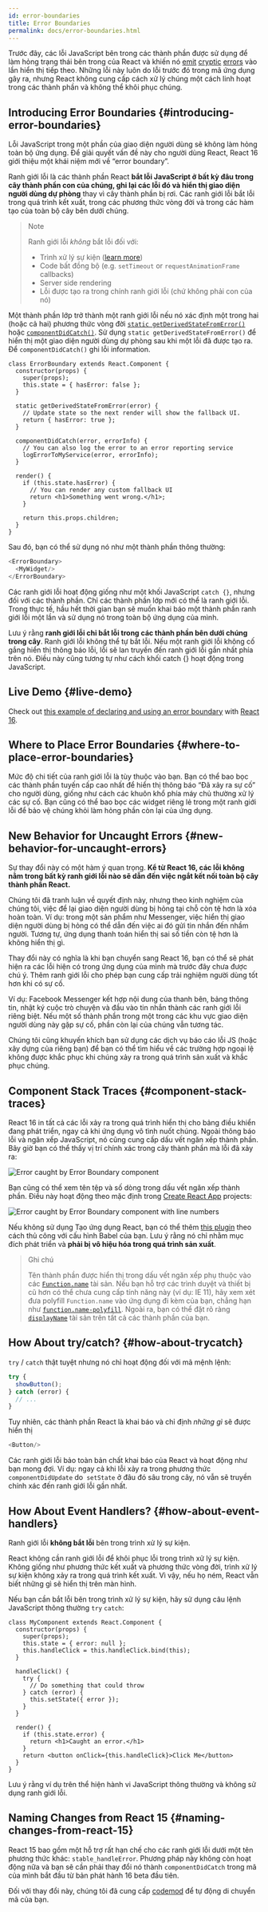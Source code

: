 ```yaml
---
id: error-boundaries
title: Error Boundaries
permalink: docs/error-boundaries.html
---
```


Trước đây, các lỗi JavaScript bên trong các thành phần được sử dụng để làm hỏng trạng thái bên trong của React và khiến
nó [emit](https://github.com/facebook/react/issues/4026) [cryptic](https://github.com/facebook/react/issues/6895) [errors](https://github.com/facebook/react/issues/8579)
vào lần hiển thị tiếp theo. Những lỗi này luôn do lỗi trước đó trong mã ứng dụng gây ra, nhưng React không cung cấp cách
xử lý chúng một cách linh hoạt trong các thành phần và không thể khôi phục chúng.

## Introducing Error Boundaries {#introducing-error-boundaries}

Lỗi JavaScript trong một phần của giao diện người dùng sẽ không làm hỏng toàn bộ ứng dụng. Để giải quyết vấn đề này cho
người dùng React, React 16 giới thiệu một khái niệm mới về “error boundary”.

Ranh giới lỗi là các thành phần React **bắt lỗi JavaScript ở bất kỳ đâu trong cây thành phần con của chúng, ghi lại
các lỗi đó và hiển thị giao diện người dùng dự phòng** thay vì cây thành phần bị rơi. Các ranh giới lỗi bắt lỗi trong
quá trình kết xuất, trong các phương thức vòng đời và trong các hàm tạo của toàn bộ cây bên dưới chúng.

> Note
>
> Ranh giới lỗi *không* bắt lỗi đối với:
>
> * Trình xử lý sự kiện ([learn more](#how-about-event-handlers))
> * Code bất đồng bộ (e.g. `setTimeout` or `requestAnimationFrame` callbacks)
> * Server side rendering
> * Lỗi được tạo ra trong chính ranh giới lỗi (chứ không phải con của nó)

Một thành phần lớp trở thành một ranh giới lỗi nếu nó xác định một trong hai (hoặc cả hai) phương thức vòng
đời [`static getDerivedStateFromError()`](/docs/react-component.html#static-getderivedstatefromerror)
hoặc [`componentDidCatch()`](/docs/react-component.html#componentdidcatch). Sử dụng `static getDerivedStateFromError()`
để hiển thị một giao diện người dùng dự phòng sau khi một lỗi đã được tạo ra. Để `componentDidCatch()` ghi lỗi
information.

```js{7-10,12-15,18-21}
class ErrorBoundary extends React.Component {
  constructor(props) {
    super(props);
    this.state = { hasError: false };
  }

  static getDerivedStateFromError(error) {
    // Update state so the next render will show the fallback UI.
    return { hasError: true };
  }

  componentDidCatch(error, errorInfo) {
    // You can also log the error to an error reporting service
    logErrorToMyService(error, errorInfo);
  }

  render() {
    if (this.state.hasError) {
      // You can render any custom fallback UI
      return <h1>Something went wrong.</h1>;
    }

    return this.props.children; 
  }
}
```

Sau đó, bạn có thể sử dụng nó như một thành phần thông thường:

```js
<ErrorBoundary>
  <MyWidget/>
</ErrorBoundary>
```

Các ranh giới lỗi hoạt động giống như một khối JavaScript `catch {}`, nhưng đối với các thành phần. Chỉ các thành phần
lớp mới có thể là ranh giới lỗi. Trong thực tế, hầu hết thời gian bạn sẽ muốn khai báo một thành phần ranh giới lỗi một
lần và sử dụng nó trong toàn bộ ứng dụng của mình.

Lưu ý rằng **ranh giới lỗi chỉ bắt lỗi trong các thành phần bên dưới chúng trong cây**. Ranh giới lỗi không thể tự bắt
lỗi.
Nếu một ranh giới lỗi không cố gắng hiển thị thông báo lỗi, lỗi sẽ lan truyền đến ranh giới lỗi gần nhất phía trên nó.
Điều này cũng tương tự như cách khối catch {} hoạt động trong JavaScript.

## Live Demo {#live-demo}

Check out [this example of declaring and using an error boundary](https://codepen.io/gaearon/pen/wqvxGa?editors=0010)
with [React 16](/blog/2017/09/26/react-v16.0.html).

## Where to Place Error Boundaries {#where-to-place-error-boundaries}

Mức độ chi tiết của ranh giới lỗi là tùy thuộc vào bạn. Bạn có thể bao bọc các thành phần tuyến cấp cao nhất để hiển thị
thông báo “Đã xảy ra sự cố” cho người dùng, giống như cách các khuôn khổ phía máy chủ thường xử lý các sự cố. Bạn cũng
có thể bao bọc các widget riêng lẻ trong một ranh giới lỗi để bảo vệ chúng khỏi làm hỏng phần còn lại của ứng dụng.

## New Behavior for Uncaught Errors {#new-behavior-for-uncaught-errors}

Sự thay đổi này có một hàm ý quan trọng. **Kể từ React 16, các lỗi không nằm trong bất kỳ ranh giới lỗi nào sẽ dẫn đến
việc ngắt kết nối toàn bộ cây thành phần React.**

Chúng tôi đã tranh luận về quyết định này, nhưng theo kinh nghiệm của chúng tôi, việc để lại giao diện người dùng bị
hỏng tại chỗ còn tệ hơn là xóa hoàn toàn. Ví dụ: trong một sản phẩm như Messenger, việc hiển thị giao diện người dùng bị
hỏng có thể dẫn đến việc ai đó gửi tin nhắn đến nhầm người. Tương tự, ứng dụng thanh toán hiển thị sai số tiền còn tệ
hơn là không hiển thị gì.

Thay đổi này có nghĩa là khi bạn chuyển sang React 16, bạn có thể sẽ phát hiện ra các lỗi hiện có trong ứng dụng của
mình mà trước đây chưa được chú ý. Thêm ranh giới lỗi cho phép bạn cung cấp trải nghiệm người dùng tốt hơn khi có sự cố.

Ví dụ: Facebook Messenger kết hợp nội dung của thanh bên, bảng thông tin, nhật ký cuộc trò chuyện và đầu vào tin nhắn
thành các ranh giới lỗi riêng biệt. Nếu một số thành phần trong một trong các khu vực giao diện người dùng này gặp sự
cố, phần còn lại của chúng vẫn tương tác.

Chúng tôi cũng khuyến khích bạn sử dụng các dịch vụ báo cáo lỗi JS (hoặc xây dựng của riêng bạn) để bạn có thể tìm hiểu
về các trường hợp ngoại lệ không được khắc phục khi chúng xảy ra trong quá trình sản xuất và khắc phục chúng.

## Component Stack Traces {#component-stack-traces}

React 16 in tất cả các lỗi xảy ra trong quá trình hiển thị cho bảng điều khiển đang phát triển, ngay cả khi ứng dụng vô
tình nuốt chúng. Ngoài thông báo lỗi và ngăn xếp JavaScript, nó cũng cung cấp dấu vết ngăn xếp thành phần. Bây giờ bạn
có thể thấy vị trí chính xác trong cây thành phần mà lỗi đã xảy ra:

<img src="../images/docs/error-boundaries-stack-trace.png" style="max-width:100%" alt="Error caught by Error Boundary component">

Bạn cũng có thể xem tên tệp và số dòng trong dấu vết ngăn xếp thành phần. Điều này hoạt động theo mặc định
trong [Create React App](https://github.com/facebookincubator/create-react-app) projects:

<img src="../images/docs/error-boundaries-stack-trace-line-numbers.png" style="max-width:100%" alt="Error caught by Error Boundary component with line numbers">

Nếu không sử dụng Tạo ứng dụng React, bạn có thể
thêm [this plugin](https://www.npmjs.com/package/@babel/plugin-transform-react-jsx-source) theo cách thủ công với cấu
hình Babel của bạn. Lưu ý rằng nó chỉ nhằm mục đích phát triển và **phải bị vô hiệu hóa trong quá trình sản xuất**.

> Ghi chú
>
> Tên thành phần được hiển thị trong dấu vết ngăn xếp phụ thuộc vào các
> [`Function.name`](https://developer.mozilla.org/en-US/docs/Web/JavaScript/Reference/Global_Objects/Function/name)
> tài sản. Nếu bạn hỗ trợ các trình duyệt và thiết bị cũ hơn có thể chưa cung cấp tính năng này (ví dụ: IE 11), hãy xem
> xét đưa polyfill `Function.name` vào ứng dụng đi kèm của bạn, chẳng hạn
> như [`function.name-polyfill`](https://github.com/JamesMGreene/Function.name). Ngoài ra, bạn có thể đặt rõ
> ràng [`displayName`](/docs/react-component.html#displayname) tài sản trên tất cả các thành phần của bạn.

## How About try/catch? {#how-about-trycatch}

`try` / `catch` thật tuyệt nhưng nó chỉ hoạt động đối với mã mệnh lệnh:

```js
try {
  showButton();
} catch (error) {
  // ...
}
```

Tuy nhiên, các thành phần React là khai báo và chỉ định *những gì* sẽ được hiển thị

```js
<Button/>
```

Các ranh giới lỗi bảo toàn bản chất khai báo của React và hoạt động như bạn mong đợi. Ví dụ: ngay cả khi lỗi xảy ra
trong phương thức `componentDidUpdate` do` setState` ở đâu đó sâu trong cây, nó vẫn sẽ truyền chính xác đến ranh giới
lỗi gần nhất.

## How About Event Handlers? {#how-about-event-handlers}

Ranh giới lỗi **không bắt lỗi** bên trong trình xử lý sự kiện.

React không cần ranh giới lỗi để khôi phục lỗi trong trình xử lý sự kiện. Không giống như phương thức kết xuất và phương
thức vòng đời, trình xử lý sự kiện không xảy ra trong quá trình kết xuất. Vì vậy, nếu họ ném, React vẫn biết những gì sẽ
hiển thị trên màn hình.

Nếu bạn cần bắt lỗi bên trong trình xử lý sự kiện, hãy sử dụng câu lệnh JavaScript thông thường `try` `catch`:

```js{9-13,17-20}
class MyComponent extends React.Component {
  constructor(props) {
    super(props);
    this.state = { error: null };
    this.handleClick = this.handleClick.bind(this);
  }

  handleClick() {
    try {
      // Do something that could throw
    } catch (error) {
      this.setState({ error });
    }
  }

  render() {
    if (this.state.error) {
      return <h1>Caught an error.</h1>
    }
    return <button onClick={this.handleClick}>Click Me</button>
  }
}
```

Lưu ý rằng ví dụ trên thể hiện hành vi JavaScript thông thường và không sử dụng ranh giới lỗi.

## Naming Changes from React 15 {#naming-changes-from-react-15}

React 15 bao gồm một hỗ trợ rất hạn chế cho các ranh giới lỗi dưới một tên phương thức khác: `stable_handleError`.
Phương pháp này không còn hoạt động nữa và bạn sẽ cần phải thay đổi nó thành `componentDidCatch` trong mã của mình bắt
đầu từ bản phát hành 16 beta đầu tiên.

Đối với thay đổi này, chúng tôi đã cung cấp [codemod](https://github.com/reactjs/react-codemod#error-boundaries) để tự
động di chuyển mã của bạn.
